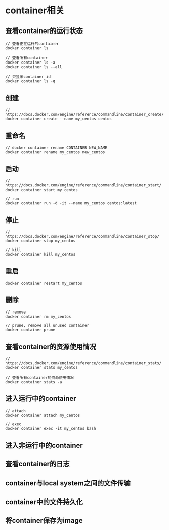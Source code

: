 # container相关

## 查看container的运行状态

```
// 查看正在运行的container
docker container ls

// 查看所有container
docker container ls -a
docker container ls --all

// 只显示container id
docker container ls -q
```

## 创建

```
// https://docs.docker.com/engine/reference/commandline/container_create/
docker container create --name my_centos centos
```

## 重命名

```
// docker container rename CONTAINER NEW_NAME
docker container rename my_centos new_centos
```

## 启动

```
// https://docs.docker.com/engine/reference/commandline/container_start/
docker container start my_centos

// run
docker container run -d -it --name my_centos centos:latest
```

## 停止

```
// https://docs.docker.com/engine/reference/commandline/container_stop/
docker container stop my_centos

// kill
docker container kill my_centos
```

## 重启

```
docker container restart my_centos
```

## 删除

```
// remove
docker container rm my_centos

// prune, remove all unused container
docker container prune
```

## 查看container的资源使用情况

```
// https://docs.docker.com/engine/reference/commandline/container_stats/
docker container stats my_centos

// 查看所有container的资源使用情况
docker container stats -a
```

## 进入运行中的container

```
// attach
docker container attach my_centos

// exec
docker container exec -it my_centos bash
```

## 进入非运行中的container

## 查看container的日志

## container与local system之间的文件传输

## container中的文件持久化



## 将container保存为image